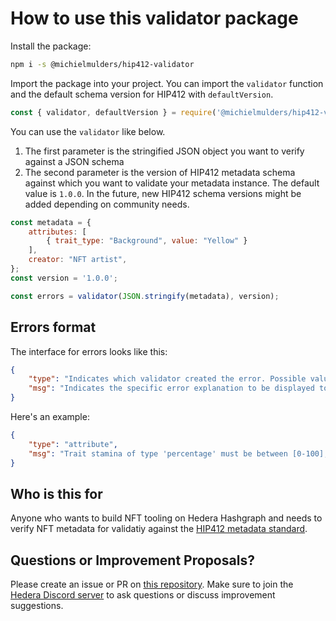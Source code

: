 # How to use this validator package

Install the package:

```bash
npm i -s @michielmulders/hip412-validator
```

Import the package into your project. You can import the `validator` function and the default schema version for HIP412 with `defaultVersion`.

```js
const { validator, defaultVersion } = require('@michielmulders/hip412-validator');
```

You can use the `validator` like below. 
1. The first parameter is the stringified JSON object you want to verify against a JSON schema
2. The second parameter is the version of HIP412 metadata schema against which you want to validate your metadata instance. The default value is `1.0.0`. In the future, new HIP412 schema versions might be added depending on community needs.

```js
const metadata = {
    attributes: [
        { trait_type: "Background", value: "Yellow" }
    ],
    creator: "NFT artist",
};
const version = '1.0.0';

const errors = validator(JSON.stringify(metadata), version);
```

## Errors format

The interface for errors looks like this:

```json
{
    "type": "Indicates which validator created the error. Possible values: schema, attribute, localization, and SHA256.",
    "msg": "Indicates the specific error explanation to be displayed to the user"
}
```

Here's an example:

```json
{
    "type": "attribute",
    "msg": "Trait stamina of type 'percentage' must be between [0-100], found 157"
}
```

## Who is this for

Anyone who wants to build NFT tooling on Hedera Hashgraph and needs to verify NFT metadata for validatiy against the [HIP412 metadata standard](https://github.com/hashgraph/hedera-improvement-proposal/blob/main/HIP/hip-412.md).

## Questions or Improvement Proposals?

Please create an issue or PR on [this repository](https://github.com/michielmulders/hip412-validator). Make sure to join the [Hedera Discord server](https://hedera.com/discord) to ask questions or discuss improvement suggestions.
